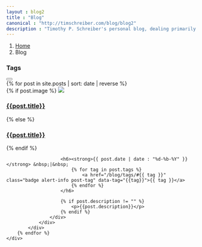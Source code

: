 ```yaml
---
layout : blog2
title : "Blog"
canonical : "http://timschreiber.com/blog/blog2"
description : "Timothy P. Schreiber's personal blog, dealing primarily with software development, but also dabbling in songwriting, food, and gardening from time to time."
---
```


<ol class="breadcrumb">
	<li><a href="/">Home</a></li>
	<li>Blog</li>
</ol>

<div class="row">
	<div class="col-xs-12">
		<div class="panel panel-default">
			<div class="panel-heading clearfix">
				<div class="pull-left">
					<h3 class="panel-title">Tags</h3>
				<div>
				<div class="pull-right">
					<button id="btn-tags" class="btn btn-default btn-xs"><span class="fa fa-chevron-down"></span></button>
				</div>
			</div>
			<div id="tags-panel-body" class="panel-body" style="display:none;">
				<h4 style="line-height:150%;text-align:center;">
					{% capture tags %}
						{% for tag in site.tags %}
							{{ tag[0] }}
						{% endfor %}
					{% endcapture %}
					{% assign sortedtags = tags | split:' ' | sort %}
					{% for tag in sortedtags %}
						<a href="/blog/tags/#{{ tag }}" class="badge alert-info blog-tag" style="font-size:18px;" data-tag="{{ tag }}">{{ tag }}</a>
					{% endfor %}
				</h4>
			</div>
		</div>
	</div>
	<div id="pinstrap-container">
		{% for post in site.posts | sort: date | reverse %}
			<div class="pinstrap-item">
				<div class="panel panel-default">
					<div class="panel-body">
						{% if post.image %}
							<img src="/img/{{post.image}}" class="img-rounded" style="max-width:100%" />
							<h3><a href="{{post.url}}">{{post.title}}</a></h3>
						{% else %}
							<h3 class="top0"><a href="{{post.url}}">{{post.title}}</a></h3>
						{% endif %}
						
						<h6><strong>{{ post.date | date : "%d-%b-%Y" }}</strong> &nbsp;|&nbsp;
							{% for tag in post.tags %}
								<a href="/blog/tags/#{{ tag }}" class="badge alert-info post-tag" data-tag="{{tag}}">{{ tag }}</a>
							{% endfor %}						
						</h6>
						
						{% if post.description != "" %}
							<p>{{post.description}}</p>
						{% endif %}
					</div>
				</div>
			</div>
		{% endfor %}
	</div>
</div>
